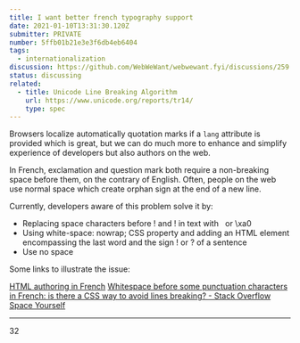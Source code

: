 ```yaml
---
title: I want better french typography support
date: 2021-01-10T13:31:30.120Z
submitter: PRIVATE
number: 5ffb01b21e3e3f6db4eb6404
tags: 
  - internationalization
discussion: https://github.com/WebWeWant/webwewant.fyi/discussions/259
status: discussing
related:
  - title: Unicode Line Breaking Algorithm
    url: https://www.unicode.org/reports/tr14/
    type: spec
---
```


Browsers localize automatically quotation marks if a `lang` attribute is provided which is great, but we can do much more to enhance and simplify experience of developers but also authors on the web.

In French, exclamation and question mark both require a non-breaking space before them, on the contrary of English. Often, people on the web use normal space which create orphan sign at the end of a new line. 

Currently, developers aware of this problem solve it by:
- Replacing space characters before ! and ! in text with &nbsp; or \xa0
- Using white-space: nowrap; CSS property and adding an HTML element encompassing the last word and the sign ! or ? of a sentence
- Use no space

Some links to illustrate the issue:

[HTML authoring in French](https://jkorpela.fi/html/french.html)
[Whitespace before some punctuation characters in French: is there a CSS way to avoid lines breaking? - Stack Overflow](https://stackoverflow.com/questions/53851807/whitespace-before-some-punctuation-characters-in-french-is-there-a-css-way-to-a)
[Space Yourself](https://www.smashingmagazine.com/2015/10/space-yourself/)


<hr>
32
